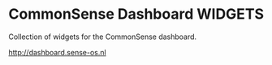 CommonSense Dashboard WIDGETS
=============================

Collection of widgets for the CommonSense dashboard.

http://dashboard.sense-os.nl
